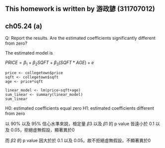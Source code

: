 ## This homework is written by 游政諺 (311707012)
## ch05.24 (a)
Q: Report the results. Are the estimated coefficients significantly different from zero?

The estimated model is

$PRICE = \beta_1 + \beta_2 SQFT + \beta_3 (SQFT * AGE)+e$

```
price <- collegetown$price
sqft <- collegetown$sqft
age <- price*sqft

linear_model <- lm(price~sqft+age)
sum_linear <- summary(linear_model)
sum_linear

```
H0: estimated coefficients equal zero
H1: estimated coefficients different from zero

以 90% 以及 95% 信心水準來說，檢定量 $\beta3$ 以及 $\beta1$ 的 p value 皆遠小於 0.1 以及 0.05，拒絕虛無假設，顯著異於0

而 $\beta2$ 的 p value 因大於於 0.1 以及 0.05，故不拒絕虛無假設，不顯著異於0
